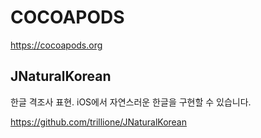 # COCOAPODS

https://cocoapods.org

## JNaturalKorean

한글 격조사 표현. iOS에서 자연스러운 한글을 구현할 수 있습니다.

https://github.com/trillione/JNaturalKorean

